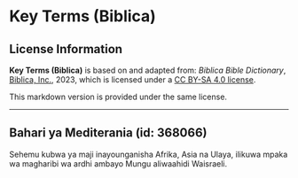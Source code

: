 # Key Terms (Biblica)

## License Information

**Key Terms (Biblica)** is based on and adapted from: _Biblica Bible Dictionary_, [Biblica, Inc.](https://www.biblica.com/), 2023, which is licensed under a [CC BY-SA 4.0 license](https://creativecommons.org/licenses/by-sa/4.0/legalcode.en).

This markdown version is provided under the same license.



--------------------------------

## Bahari ya Mediterania (id: 368066)

Sehemu kubwa ya maji inayounganisha Afrika, Asia na Ulaya, ilikuwa mpaka wa magharibi wa ardhi ambayo Mungu aliwaahidi Waisraeli.


